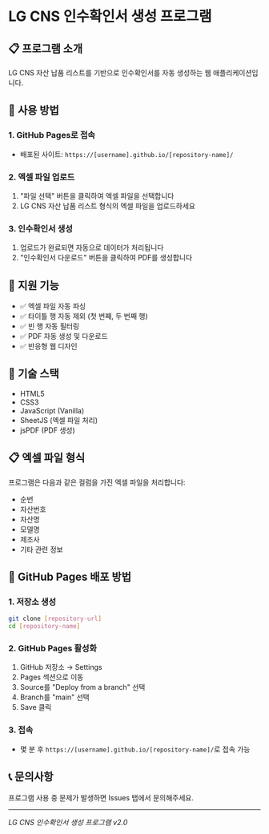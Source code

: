 # LG CNS 인수확인서 생성 프로그램

## 📋 프로그램 소개
LG CNS 자산 납품 리스트를 기반으로 인수확인서를 자동 생성하는 웹 애플리케이션입니다.

## 🚀 사용 방법

### 1. GitHub Pages로 접속
- 배포된 사이트: `https://[username].github.io/[repository-name]/`

### 2. 엑셀 파일 업로드
1. "파일 선택" 버튼을 클릭하여 엑셀 파일을 선택합니다
2. LG CNS 자산 납품 리스트 형식의 엑셀 파일을 업로드하세요

### 3. 인수확인서 생성
1. 업로드가 완료되면 자동으로 데이터가 처리됩니다
2. "인수확인서 다운로드" 버튼을 클릭하여 PDF를 생성합니다

## 📝 지원 기능
- ✅ 엑셀 파일 자동 파싱
- ✅ 타이틀 행 자동 제외 (첫 번째, 두 번째 행)
- ✅ 빈 행 자동 필터링
- ✅ PDF 자동 생성 및 다운로드
- ✅ 반응형 웹 디자인

## 🔧 기술 스택
- HTML5
- CSS3
- JavaScript (Vanilla)
- SheetJS (엑셀 파일 처리)
- jsPDF (PDF 생성)

## 📋 엑셀 파일 형식
프로그램은 다음과 같은 컬럼을 가진 엑셀 파일을 처리합니다:
- 순번
- 자산번호
- 자산명
- 모델명
- 제조사
- 기타 관련 정보

## 🚀 GitHub Pages 배포 방법

### 1. 저장소 생성
```bash
git clone [repository-url]
cd [repository-name]
```

### 2. GitHub Pages 활성화
1. GitHub 저장소 → Settings
2. Pages 섹션으로 이동
3. Source를 "Deploy from a branch" 선택
4. Branch를 "main" 선택
5. Save 클릭

### 3. 접속
- 몇 분 후 `https://[username].github.io/[repository-name]/`로 접속 가능

## 📞 문의사항
프로그램 사용 중 문제가 발생하면 Issues 탭에서 문의해주세요.

---
*LG CNS 인수확인서 생성 프로그램 v2.0*